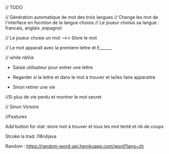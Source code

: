 // TODO 


// Génération automatique de mot des trois langues
// Change les mot de l'interface en focntion de la langue choisis
// Le joueur choisis sa langue : francais, anglais ,espagnol

// Le joueur chosie un mot -->> Store le mot

// Le mot apparait avec la premiere lettre et  E______


// while nbVie

- Saisie utilisateur pour entrer une lettre 
    
- Regarder si la lettre et dans le mot à trouver et la/les faire apparaitre
    
- Sinon retirer une vie

//Si plus de vie perdu et montrer le mot secret

// Sinon Victoire

//Features 

Add button for stat :store mot à trouver et tous les mot tenté et nb de coups


Stcoke la trad: I18n4java


Random : https://random-word-api.herokuapp.com/word?lang=zh